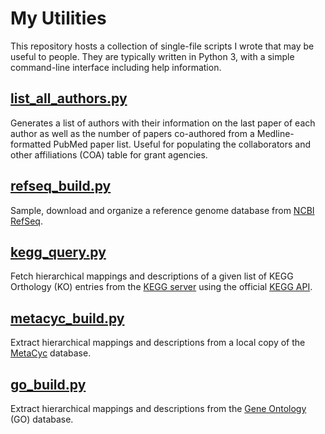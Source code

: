 # My Utilities

This repository hosts a collection of single-file scripts I wrote that may be useful to people. They are typically written in Python 3, with a simple command-line interface including help information.


## [list_all_authors.py](list_all_authors.py)

Generates a list of authors with their information on the last paper of each author as well as the number of papers co-authored from a Medline-formatted PubMed paper list. Useful for populating the collaborators and other affiliations (COA) table for grant agencies.


## [refseq_build.py](refseq_build.py)

Sample, download and organize a reference genome database from [NCBI RefSeq](https://www.ncbi.nlm.nih.gov/refseq/).


## [kegg_query.py](kegg_query.py)

Fetch hierarchical mappings and descriptions of a given list of KEGG
Orthology (KO) entries from the [KEGG server](https://www.kegg.jp/kegg/) using the official [KEGG API](https://www.kegg.jp/kegg/rest/).


## [metacyc_build.py](metacyc_build.py)

Extract hierarchical mappings and descriptions from a local copy of the [MetaCyc](https://metacyc.org/) database.


## [go_build.py](go_build.py)

Extract hierarchical mappings and descriptions from the [Gene Ontology](http://geneontology.org/) (GO) database.
